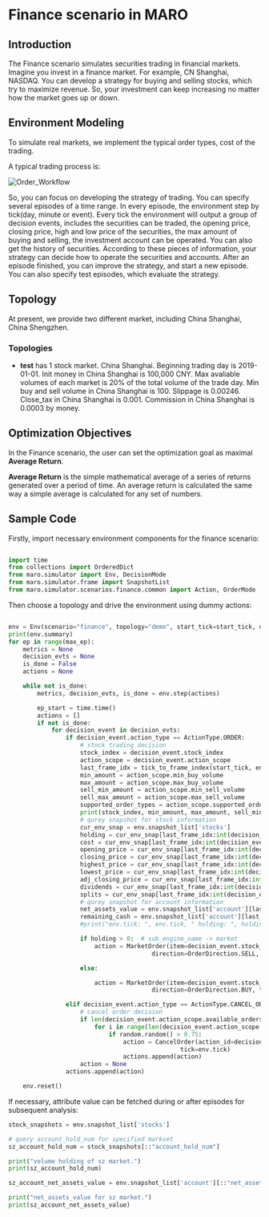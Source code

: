 # Finance scenario in MARO

## Introduction

The Finance scenario simulates securities trading in financial markets.
Imagine you invest in a finance market. For example, CN Shanghai, NASDAQ.
You can develop a strategy for buying and selling stocks, which try to maximize revenue.
So, your investment can keep increasing no matter how the market goes up or down.

## Environment Modeling

To simulate real markets, we implement the typical order types, cost of the trading.

A typical trading process is:

![Order_Workflow](../../../../docs/source/images/order.png "Order_Workflow")

So, you can focus on developing the strategy of trading. You can specify several
episodes of a time range. In every episode, the environment step by tick(day, minute or
event). Every tick the environment will output a group of decision events, includes the securities
can be traded, the opening price, closing price, high and low price of the securities, the max
amount of buying and selling, the investment account can be operated. You can also get the history
of securities. According to these pieces of information,
your strategy can decide how to operate the securities and accounts. After an episode finished, you
can improve the strategy, and start a new episode. You can also specify test episodes, which
evaluate the strategy.

## Topology

At present, we provide two different market, including China Shanghai, China Shengzhen.

### Topologies

- **test** has 1 stock market. China Shanghai.
Beginning trading day is 2019-01-01.
Init money in China Shanghai is 100,000 CNY.
Max avaliable volumes of each market is 20% of the total volume of the trade day.
Min buy and sell volume in China Shanghai is 100.
Slippage is 0.00246.
Close_tax in China Shanghai is 0.001.
Commission in China Shanghai is 0.0003 by money.

## Optimization Objectives

In the Finance scenario, the user can set the optimization goal as maximal **Average Return**.

**Average Return** is the simple mathematical average of a series of returns generated over a period of time.
An average return is calculated the same way a simple average is calculated for any set of numbers.

## Sample Code

Firstly, import necessary environment components for the finance scenario:

```python

import time
from collections import OrderedDict
from maro.simulator import Env, DecisionMode
from maro.simulator.frame import SnapshotList
from maro.simulator.scenarios.finance.common import Action, OrderMode

```

Then choose a topology and drive the environment using dummy actions:

```python

env = Env(scenario="finance", topology="demo", start_tick=start_tick, durations=durations, decision_mode=DecisionMode.Joint, snapshot_resolution=snapshot_resolution)
print(env.summary)
for ep in range(max_ep):
    metrics = None
    decision_evts = None
    is_done = False
    actions = None

    while not is_done:
        metrics, decision_evts, is_done = env.step(actions)

        ep_start = time.time()
        actions = []
        if not is_done:
            for decision_event in decision_evts:
                if decision_event.action_type == ActionType.ORDER:
                    # stock trading decision
                    stock_index = decision_event.stock_index
                    action_scope = decision_event.action_scope
                    last_frame_idx = tick_to_frame_index(start_tick, env.tick-1, snapshot_resolution)
                    min_amount = action_scope.min_buy_volume
                    max_amount = action_scope.max_buy_volume
                    sell_min_amount = action_scope.min_sell_volume
                    sell_max_amount = action_scope.max_sell_volume
                    supported_order_types = action_scope.supported_order
                    print(stock_index, min_amount, max_amount, sell_min_amount, sell_max_amount)
                    # qurey snapshot for stock information
                    cur_env_snap = env.snapshot_list['stocks']
                    holding = cur_env_snap[last_frame_idx:int(decision_event.stock_index):"account_hold_num"][-1]
                    cost = cur_env_snap[last_frame_idx:int(decision_event.stock_index):"average_cost"][-1]
                    opening_price = cur_env_snap[last_frame_idx:int(decision_event.stock_index):"opening_price"][-1]
                    closing_price = cur_env_snap[last_frame_idx:int(decision_event.stock_index):"closing_price"][-1]
                    highest_price = cur_env_snap[last_frame_idx:int(decision_event.stock_index):"highest_price"][-1]
                    lowest_price = cur_env_snap[last_frame_idx:int(decision_event.stock_index):"lowest_price"][-1]
                    adj_closing_price = cur_env_snap[last_frame_idx:int(decision_event.stock_index):"adj_closing_price"][-1]
                    dividends = cur_env_snap[last_frame_idx:int(decision_event.stock_index):"dividends"][-1]
                    splits = cur_env_snap[last_frame_idx:int(decision_event.stock_index):"splits"][-1]
                    # qurey snapshot for account information
                    net_assets_value = env.snapshot_list['account'][last_frame_idx:0:"net_assets_value"][-1]
                    remaining_cash = env.snapshot_list['account'][last_frame_idx:0:"remaining_cash"][-1]
                    #print("env.tick: ", env.tick, " holding: ", holding, " cost: ", cost, "net_assets_value:", net_assets_value, "remaining_cash", remaining_cash)

                    if holding > 0:  # sub_engine_name -> market
                        action = MarketOrder(item=decision_event.stock_index, amount=holding,
                                        direction=OrderDirection.SELL, tick=env.tick)

                    else:

                        action = MarketOrder(item=decision_event.stock_index, amount=1000,
                                        direction=OrderDirection.BUY, tick=env.tick)

                elif decision_event.action_type == ActionType.CANCEL_ORDER:
                    # cancel order decision
                    if len(decision_event.action_scope.available_orders) > 0:
                        for i in range(len(decision_event.action_scope.available_orders)):
                            if random.random() > 0.75:
                                action = CancelOrder(action_id=decision_event.action_scope.available_orders[i],
                                                tick=env.tick)
                                actions.append(action)
                    action = None
                actions.append(action)

    env.reset()
```

If necessary, attribute value can be fetched during or after episodes for subsequent analysis:

```python
stock_snapshots = env.snapshot_list['stocks']

# query account_hold_num for specified markset
sz_account_hold_num = stock_snapshots[::"account_hold_num"]

print("volume holding of sz market.")
print(sz_account_hold_num)

sz_account_net_assets_value = env.snapshot_list['account'][::"net_assets_value"]

print("net_assets_value for sz market.")
print(sz_account_net_assets_value)

```
